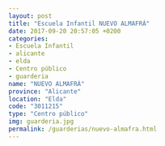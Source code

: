 ```yaml
---
layout: post
title: "Escuela Infantil NUEVO ALMAFRÁ"
date: 2017-09-20 20:57:05 +0200
categories:
- Escuela Infantil
- alicante
- elda
- Centro público
- guarderia
name: "NUEVO ALMAFRÁ"
province: "Alicante"
location: "Elda"
code: "3011215"
type: "Centro público"
img: guarderia.jpg
permalink: /guarderias/nuevo-almafra.html
---
```

